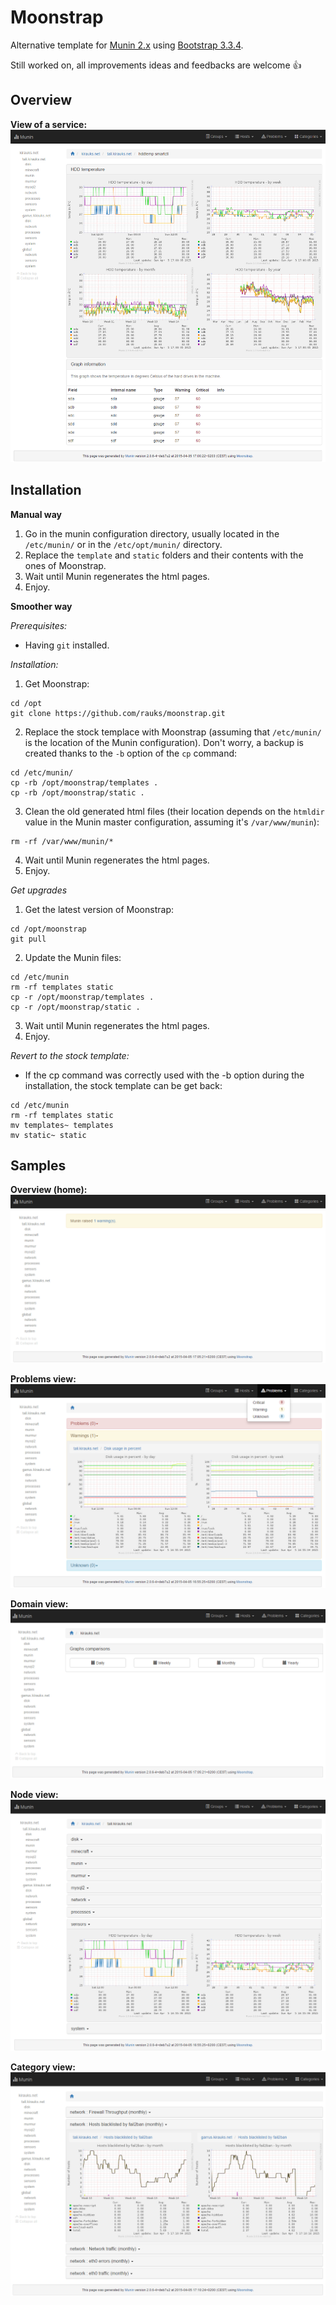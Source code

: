 # Moonstrap
Alternative template for [Munin 2.x](http://munin-monitoring.org/) using [Bootstrap 3.3.4](http://getbootstrap.com/).

Still worked on, all improvements ideas and feedbacks are welcome :+1:

## Overview

**View of a service:**
![Sample](docs/sample-serviceview.png)

## Installation

**Manual way**

1. Go in the munin configuration directory, usually located in the `/etc/munin/` or in the `/etc/opt/munin/` directory.
2. Replace the `template` and `static` folders and their contents with the ones of Moonstrap. 
3. Wait until Munin regenerates the html pages.
4. Enjoy.

**Smoother way**

*Prerequisites:*

- Having `git` installed.

*Installation:*

1. Get Moonstrap:
```
cd /opt
git clone https://github.com/rauks/moonstrap.git
```
2. Replace the stock templace with Moonstrap (assuming that `/etc/munin/` is the location of the Munin configuration). Don't worry, a backup is created thanks to the `-b` option of the `cp` command:
```
cd /etc/munin/
cp -rb /opt/moonstrap/templates .
cp -rb /opt/moonstrap/static .
```
3. Clean the old generated html files (their location depends on the `htmldir` value in the Munin master configuration, assuming it's `/var/www/munin`):
```
rm -rf /var/www/munin/*
```
4. Wait until Munin regenerates the html pages.
5. Enjoy.

*Get upgrades*

1. Get the latest version of Moonstrap:
```
cd /opt/moonstrap
git pull
```
2. Update the Munin files:
```
cd /etc/munin
rm -rf templates static
cp -r /opt/moonstrap/templates .
cp -r /opt/moonstrap/static .
```
3. Wait until Munin regenerates the html pages.
4. Enjoy.

*Revert to the stock template:*

- If the cp command was correctly used with the -b option during the installation, the stock template can be get back:
```
cd /etc/munin
rm -rf templates static
mv templates~ templates
mv static~ static
```

## Samples

**Overview (home):**
![Sample](docs/sample-overview.png)

**Problems view:**
![Sample](docs/sample-problemview.png)

**Domain view:**
![Sample](docs/sample-domainview.png)

**Node view:**
![Sample](docs/sample-nodeview.png)

**Category view:**
![Sample](docs/sample-categoryview.png)
